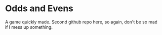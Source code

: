 # Odds and Evens
A game quickly made.
Second github repo here, so again, don't be so mad if I mess up something.
